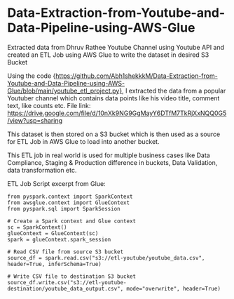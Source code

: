# Data-Extraction-from-Youtube-and-Data-Pipeline-using-AWS-Glue
Extracted data from Dhruv Rathee Youtube Channel using Youtube API and created an ETL Job using AWS Glue to write the dataset in desired S3 Bucket


Using the code {https://github.com/Abh1shekkkM/Data-Extraction-from-Youtube-and-Data-Pipeline-using-AWS-Glue/blob/main/youtube_etl_project.py},
I extracted the data from a popular Youtuber channel which contains data points like his video title, comment text, like counts etc.
File link: https://drive.google.com/file/d/10nXk9NG9GgMayY6DTfM7TkRjXxNQQ0G5/view?usp=sharing

This dataset is then stored on a S3 bucket which is then used as a source for ETL Job in AWS Glue to load into another bucket.

This ETL job in real world is used for multiple business cases like Data Compliance, Staging & Production difference in buckets, Data Validation, data transformation etc.

ETL Job Script excerpt from Glue:

    from pyspark.context import SparkContext
    from awsglue.context import GlueContext
    from pyspark.sql import SparkSession
    
    # Create a Spark context and Glue context
    sc = SparkContext()
    glueContext = GlueContext(sc)
    spark = glueContext.spark_session
    
    # Read CSV file from source S3 bucket
    source_df = spark.read.csv("s3://etl-youtube/youtube_data.csv", header=True, inferSchema=True)
    
    # Write CSV file to destination S3 bucket
    source_df.write.csv("s3://etl-youtube-destination/youtube_data_output.csv", mode="overwrite", header=True)
